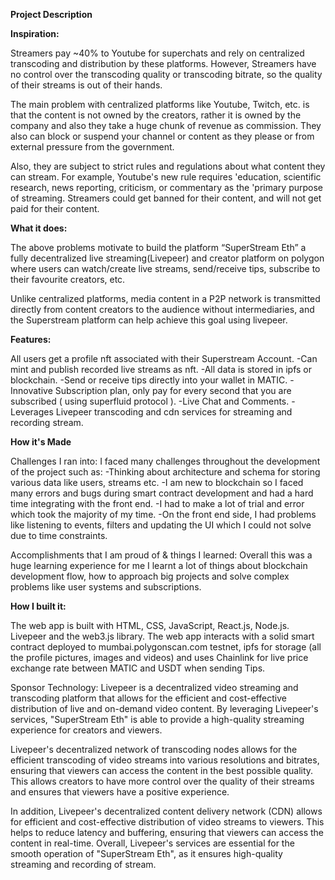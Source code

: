 **Project Description**

**Inspiration:**

 Streamers pay ~40% to Youtube for superchats and rely on centralized transcoding and distribution by these platforms. However, Streamers have no control over the transcoding quality or transcoding bitrate, so the quality of their streams is out of their hands.

The main problem with centralized platforms like Youtube, Twitch, etc. is that the content is not owned by the creators, rather it is owned by the company and also they take a huge chunk of revenue as commission. They also can block or suspend your channel or content as they please or from external pressure from the government.

Also, they are subject to strict rules and regulations about what content they can stream. For example, Youtube's new rule requires 'education, scientific research, news reporting, criticism, or commentary as the 'primary purpose of streaming. Streamers could get banned for their content, and will not get paid for their content.

**What it does:**

 The above problems motivate to build the platform “SuperStream Eth” a fully decentralized live streaming(Livepeer) and creator platform on polygon where users can watch/create live streams, send/receive tips, subscribe to their favourite creators, etc.

Unlike centralized platforms, media content in a P2P network is transmitted directly from content creators to the audience without intermediaries, and the Superstream platform can help achieve this goal using livepeer.

**Features:**

All users get a profile nft associated with their Superstream Account. -Can mint and publish recorded live streams as nft. -All data is stored in ipfs or blockchain. -Send or receive tips directly into your wallet in MATIC. -Innovative Subscription plan, only pay for every second that you are subscribed ( using superfluid protocol ). -Live Chat and Comments. -Leverages Livepeer transcoding and cdn services for streaming and recording stream.

**How it's Made**

Challenges I ran into: I faced many challenges throughout the development of the project such as: -Thinking about architecture and schema for storing various data like users, streams etc. -I am new to blockchain so I faced many errors and bugs during smart contract development and had a hard time integrating with the front end. -I had to make a lot of trial and error which took the majority of my time. -On the front end side, I had problems like listening to events, filters and updating the UI which I could not solve due to time constraints.

Accomplishments that I am proud of & things I learned: Overall this was a huge learning experience for me I learnt a lot of things about blockchain development flow, how to approach big projects and solve complex problems like user systems and subscriptions.

**How I built it:** 

The web app is built with HTML, CSS, JavaScript, React.js, Node.js. Livepeer and the web3.js library. The web app interacts with a solid smart contract deployed to mumbai.polygonscan.com testnet, ipfs for storage (all the profile pictures, images and videos) and uses Chainlink for live price exchange rate between MATIC and USDT when sending Tips.

Sponsor Technology: Livepeer is a decentralized video streaming and transcoding platform that allows for the efficient and cost-effective distribution of live and on-demand video content. By leveraging Livepeer's services, "SuperStream Eth" is able to provide a high-quality streaming experience for creators and viewers.

Livepeer's decentralized network of transcoding nodes allows for the efficient transcoding of video streams into various resolutions and bitrates, ensuring that viewers can access the content in the best possible quality. This allows creators to have more control over the quality of their streams and ensures that viewers have a positive experience.

In addition, Livepeer's decentralized content delivery network (CDN) allows for efficient and cost-effective distribution of video streams to viewers. This helps to reduce latency and buffering, ensuring that viewers can access the content in real-time. Overall, Livepeer's services are essential for the smooth operation of "SuperStream Eth", as it ensures high-quality streaming and recording of stream.